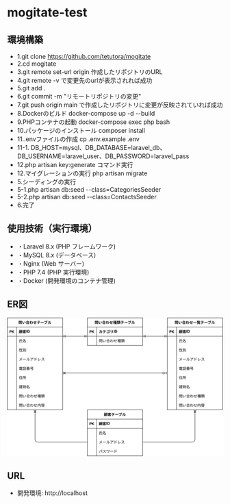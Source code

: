 # mogitate-test

## 環境構築
- 1.git clone https://github.com/tetutora/mogitate
- 2.cd mogitate
- 3.git remote set-url origin 作成したリポジトリのURL
- 4.git remote -v で変更先のurlが表示されれば成功
- 5.git add .
- 6.git commit -m "リモートリポジトリの変更"
- 7.git push origin main で作成したリポジトリに変更が反映されていれば成功
- 8.Dockerのビルド  docker-compose up -d --build
- 9.PHPコンテナの起動  docker-compose exec php bash
- 10.パッケージのインストール  composer install
- 11..envファイルの作成  cp .env.example .env
- 11-1. DB_HOST=mysql、DB_DATABASE=laravel_db、DB_USERNAME=laravel_user、DB_PASSWORD=laravel_pass
- 12.php artisan key:generate コマンド実行
- 12.マイグレーションの実行  php artisan migrate
- 5.シーディングの実行
- 5-1.php artisan db:seed --class=CategoriesSeeder
- 5-2.php artisan db:seed --class=ContactsSeeder
- 6.完了

## 使用技術（実行環境）
- ・Laravel 8.x (PHP フレームワーク)
- ・MySQL 8.x (データベース)
- ・Nginx (Web サーバー)
- ・PHP 7.4 (PHP 実行環境)
- ・Docker (開発環境のコンテナ管理)

## ER図

![表示](./test.drawio.svg)

## URL
- 開発環境: http://localhost
